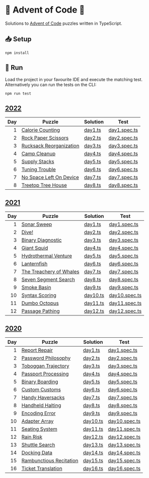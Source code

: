 🎄 Advent of Code 🎄
====================

Solutions to [Advent of Code](https://adventofcode.com/) puzzles written in TypeScript.

## 📥 Setup

```shell
npm install
```

## 🏃 Run

Load the project in your favourite IDE and execute the matching test. Alternatively you can run the tests on the CLI:

```shell
npm run test
```

## [2022](https://adventofcode.com/2022)

| Day | Puzzle                                                         | Solution                      | Test                                    |
|----:|----------------------------------------------------------------|-------------------------------|-----------------------------------------|
|   1 | [Calorie Counting](https://adventofcode.com/2022/day/1)        | [day1.ts](./src/2022/day1.ts) | [day1.spec.ts](./src/2022/day1.spec.ts) |
|   2 | [Rock Paper Scissors](https://adventofcode.com/2022/day/2)     | [day2.ts](./src/2022/day2.ts) | [day2.spec.ts](./src/2022/day2.spec.ts) |
|   3 | [Rucksack Reorganization](https://adventofcode.com/2022/day/3) | [day3.ts](./src/2022/day3.ts) | [day3.spec.ts](./src/2022/day3.spec.ts) |
|   4 | [Camp Cleanup](https://adventofcode.com/2022/day/4)            | [day4.ts](./src/2022/day4.ts) | [day4.spec.ts](./src/2022/day4.spec.ts) |
|   5 | [Supply Stacks](https://adventofcode.com/2022/day/5)           | [day5.ts](./src/2022/day5.ts) | [day5.spec.ts](./src/2022/day5.spec.ts) |
|   6 | [Tuning Trouble](https://adventofcode.com/2022/day/6)          | [day6.ts](./src/2022/day6.ts) | [day6.spec.ts](./src/2022/day6.spec.ts) |
|   7 | [No Space Left On Device](https://adventofcode.com/2022/day/7) | [day7.ts](./src/2022/day7.ts) | [day7.spec.ts](./src/2022/day7.spec.ts) |
|   8 | [Treetop Tree House](https://adventofcode.com/2022/day/8)      | [day8.ts](./src/2022/day8.ts) | [day8.spec.ts](./src/2022/day8.spec.ts) |

## [2021](https://adventofcode.com/2021)

| Day | Puzzle                                                         | Solution                        | Test                                      |
|----:|----------------------------------------------------------------|---------------------------------|-------------------------------------------|
|   1 | [Sonar Sweep](https://adventofcode.com/2021/day/1)             | [day1.ts](./src/2021/day1.ts)   | [day1.spec.ts](./src/2021/day1.spec.ts)   |
|   2 | [Dive!](https://adventofcode.com/2021/day/2)                   | [day2.ts](./src/2021/day2.ts)   | [day2.spec.ts](./src/2021/day2.spec.ts)   |
|   3 | [Binary Diagnostic](https://adventofcode.com/2021/day/3)       | [day3.ts](./src/2021/day3.ts)   | [day3.spec.ts](./src/2021/day3.spec.ts)   |
|   4 | [Giant Squid](https://adventofcode.com/2021/day/4)             | [day4.ts](./src/2021/day4.ts)   | [day4.spec.ts](./src/2021/day4.spec.ts)   |
|   5 | [Hydrothermal Venture](https://adventofcode.com/2021/day/5)    | [day5.ts](./src/2021/day5.ts)   | [day5.spec.ts](./src/2021/day5.spec.ts)   |
|   6 | [Lanternfish](https://adventofcode.com/2021/day/6)             | [day6.ts](./src/2021/day6.ts)   | [day6.spec.ts](./src/2021/day6.spec.ts)   |
|   7 | [The Treachery of Whales](https://adventofcode.com/2021/day/7) | [day7.ts](./src/2021/day7.ts)   | [day7.spec.ts](./src/2021/day7.spec.ts)   |
|   8 | [Seven Segment Search](https://adventofcode.com/2021/day/8)    | [day8.ts](./src/2021/day8.ts)   | [day8.spec.ts](./src/2021/day8.spec.ts)   |
|   9 | [Smoke Basin](https://adventofcode.com/2021/day/9)             | [day9.ts](./src/2021/day9.ts)   | [day9.spec.ts](./src/2021/day9.spec.ts)   |
|  10 | [Syntax Scoring](https://adventofcode.com/2021/day/10)         | [day10.ts](./src/2021/day10.ts) | [day10.spec.ts](./src/2021/day10.spec.ts) |
|  11 | [Dumbo Octopus](https://adventofcode.com/2021/day/11)          | [day11.ts](./src/2021/day11.ts) | [day11.spec.ts](./src/2021/day11.spec.ts) |
|  12 | [Passage Pathing](https://adventofcode.com/2021/day/12)        | [day12.ts](./src/2021/day12.ts) | [day12.spec.ts](./src/2021/day12.spec.ts) |

## [2020](https://adventofcode.com/2020)

| Day | Puzzle                                                          | Solution                        | Test                                      |
|----:|-----------------------------------------------------------------|---------------------------------|-------------------------------------------|
|   1 | [Report Repair](https://adventofcode.com/2020/day/1)            | [day1.ts](./src/2020/day1.ts)   | [day1.spec.ts](./src/2020/day1.spec.ts)   |
|   2 | [Password Philosophy](https://adventofcode.com/2020/day/2)      | [day2.ts](./src/2020/day2.ts)   | [day2.spec.ts](./src/2020/day2.spec.ts)   |
|   3 | [Toboggan Trajectory](https://adventofcode.com/2020/day/3)      | [day3.ts](./src/2020/day3.ts)   | [day3.spec.ts](./src/2020/day3.spec.ts)   |
|   4 | [Passport Processing](https://adventofcode.com/2020/day/4)      | [day4.ts](./src/2020/day4.ts)   | [day4.spec.ts](./src/2020/day4.spec.ts)   |
|   5 | [Binary Boarding](https://adventofcode.com/2020/day/5)          | [day5.ts](./src/2020/day5.ts)   | [day5.spec.ts](./src/2020/day5.spec.ts)   |
|   6 | [Custom Customs](https://adventofcode.com/2020/day/6)           | [day6.ts](./src/2020/day6.ts)   | [day6.spec.ts](./src/2020/day6.spec.ts)   |
|   7 | [Handy Haversacks](https://adventofcode.com/2020/day/7)         | [day7.ts](./src/2020/day7.ts)   | [day7.spec.ts](./src/2020/day7.spec.ts)   |
|   8 | [Handheld Halting](https://adventofcode.com/2020/day/8)         | [day8.ts](./src/2020/day8.ts)   | [day8.spec.ts](./src/2020/day8.spec.ts)   |
|   9 | [Encoding Error](https://adventofcode.com/2020/day/9)           | [day9.ts](./src/2020/day9.ts)   | [day9.spec.ts](./src/2020/day9.spec.ts)   |
|  10 | [Adapter Array](https://adventofcode.com/2020/day/10)           | [day10.ts](./src/2020/day10.ts) | [day10.spec.ts](./src/2020/day10.spec.ts) |
|  11 | [Seating System](https://adventofcode.com/2020/day/11)          | [day11.ts](./src/2020/day11.ts) | [day11.spec.ts](./src/2020/day11.spec.ts) |
|  12 | [Rain Risk](https://adventofcode.com/2020/day/12)               | [day12.ts](./src/2020/day12.ts) | [day12.spec.ts](./src/2020/day12.spec.ts) |
|  13 | [Shuttle Search](https://adventofcode.com/2020/day/13)          | [day13.ts](./src/2020/day13.ts) | [day13.spec.ts](./src/2020/day13.spec.ts) |
|  14 | [Docking Data](https://adventofcode.com/2020/day/14)            | [day14.ts](./src/2020/day14.ts) | [day14.spec.ts](./src/2020/day14.spec.ts) |
|  15 | [Rambunctious Recitation](https://adventofcode.com/2020/day/15) | [day15.ts](./src/2020/day15.ts) | [day15.spec.ts](./src/2020/day15.spec.ts) |
|  16 | [Ticket Translation](https://adventofcode.com/2020/day/16)      | [day16.ts](./src/2020/day16.ts) | [day16.spec.ts](./src/2020/day16.spec.ts) |
